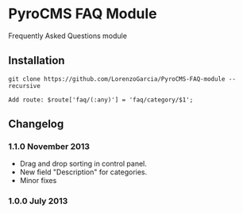 # PyroCMS FAQ Module

Frequently Asked Questions module

## Installation

	git clone https://github.com/LorenzoGarcia/PyroCMS-FAQ-module --recursive

	Add route: $route['faq/(:any)'] = 'faq/category/$1';

## Changelog

### 1.1.0 November 2013

* Drag and drop sorting in control panel.
* New field "Description" for categories.
* Minor fixes

### 1.0.0 July 2013
